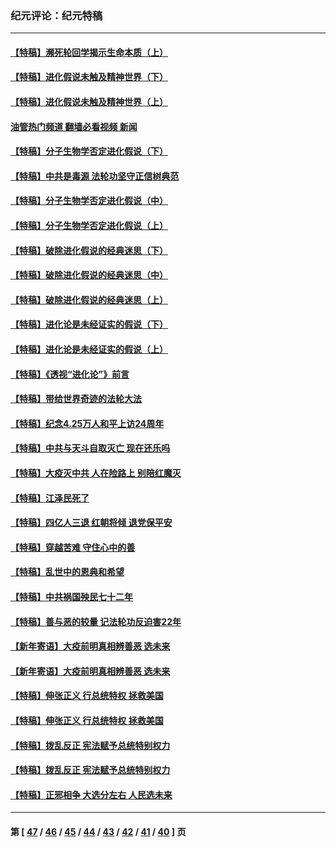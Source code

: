 ### 纪元评论：纪元特稿
---
#### [【特稿】濒死轮回学揭示生命本质（上）](../../pages/nsc424/n14056006.md?09060330) 
#### [【特稿】进化假说未触及精神世界（下）](../../pages/nsc424/n14048707.md?09060330) 
#### [【特稿】进化假说未触及精神世界（上）](../../pages/nsc424/n14042113.md?09060330) 
#### [油管热门频道 翻墙必看视频 新闻](ok?09060330)
#### [【特稿】分子生物学否定进化假说（下）](../../pages/nsc424/n14038267.md?09060330) 
#### [【特稿】中共是毒源 法轮功坚守正信树典范](../../pages/nsc424/n14037281.md?09060330) 
#### [【特稿】分子生物学否定进化假说（中）](../../pages/nsc424/n14035548.md?09060330) 
#### [【特稿】分子生物学否定进化假说（上）](../../pages/nsc424/n14032398.md?09060330) 
#### [【特稿】破除进化假说的经典迷思（下）](../../pages/nsc424/n14029015.md?09060330) 
#### [【特稿】破除进化假说的经典迷思（中）](../../pages/nsc424/n14027341.md?09060330) 
#### [【特稿】破除进化假说的经典迷思（上）](../../pages/nsc424/n14024749.md?09060330) 
#### [【特稿】进化论是未经证实的假说（下）](../../pages/nsc424/n14022170.md?09060330) 
#### [【特稿】进化论是未经证实的假说（上）](../../pages/nsc424/n14020737.md?09060330) 
#### [【特稿】《透视“进化论”》前言](../../pages/nsc424/n14019941.md?09060330) 
#### [【特稿】带给世界奇迹的法轮大法](../../pages/nsc424/n13994132.md?09060330) 
#### [【特稿】纪念4.25万人和平上访24周年](../../pages/nsc424/n13980883.md?09060330) 
#### [【特稿】中共与天斗自取灭亡 现在还乐吗](../../pages/nsc424/n13897482.md?09060330) 
#### [【特稿】大疫灭中共 人在险路上 别陪红魔灭](../../pages/nsc424/n13890697.md?09060330) 
#### [【特稿】江泽民死了](../../pages/nsc424/n13876300.md?09060330) 
#### [【特稿】四亿人三退 红朝将倾 退党保平安](../../pages/nsc424/n13794378.md?09060330) 
#### [【特稿】穿越苦难 守住心中的善](../../pages/nsc424/n13784979.md?09060330) 
#### [【特稿】乱世中的恩典和希望](../../pages/nsc424/n13734687.md?09060330) 
#### [【特稿】中共祸国殃民七十二年](../../pages/nsc424/n13272607.md?09060330) 
#### [【特稿】善与恶的较量 记法轮功反迫害22年](../../pages/nsc424/n13086597.md?09060330) 
#### [【新年寄语】大疫前明真相辨善恶 选未来](../../pages/nsc424/n12660855.md?09060330) 
#### [【新年寄语】大疫前明真相辨善恶 选未来](../../pages/nsc424/n12660855.md?09060330) 
#### [【特稿】伸张正义 行总统特权 拯救美国](../../pages/nsc424/n12616806.md?09060330) 
#### [【特稿】伸张正义 行总统特权 拯救美国](../../pages/nsc424/n12616806.md?09060330) 
#### [【特稿】拨乱反正 宪法赋予总统特别权力](../../pages/nsc424/n12598306.md?09060330) 
#### [【特稿】拨乱反正 宪法赋予总统特别权力](../../pages/nsc424/n12598306.md?09060330) 
#### [【特稿】正邪相争 大选分左右 人民选未来](../../pages/nsc424/n12545208.md?09060330) 

---
#### 第 [ [47](./47.md?09060330) / [46](./46.md?09060330) / [45](./45.md?09060330) / [44](./44.md?09060330) / [43](./43.md?09060330) / [42](./42.md?09060330) / [41](./41.md?09060330) / [40](./40.md?09060330) ] 页
